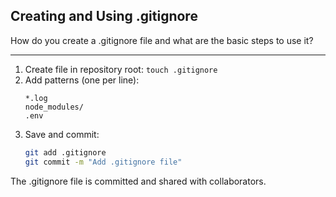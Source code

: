 ## Creating and Using .gitignore

How do you create a .gitignore file and what are the basic steps to use it?

---

1. Create file in repository root: `touch .gitignore`
2. Add patterns (one per line):
   ```
   *.log
   node_modules/
   .env
   ```
3. Save and commit:
   ```bash
   git add .gitignore
   git commit -m "Add .gitignore file"
   ```

The .gitignore file is committed and shared with collaborators.

